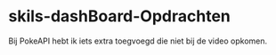 # skils-dashBoard-Opdrachten

Bij PokeAPI hebt ik iets extra toegvoegd die niet bij de video opkomen.
